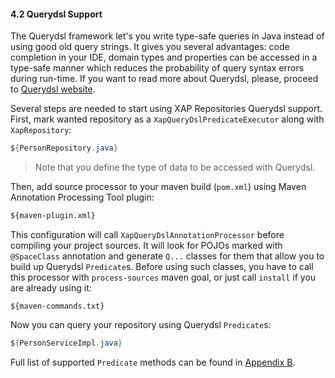 #### <a name="querydsl"/>4.2 Querydsl Support

The Querydsl framework let's you write type-safe queries in Java instead of using good old query strings. It gives you several advantages: code completion in your IDE, domain types and properties can be accessed in a type-safe manner which reduces the probability of query syntax errors during run-time. If you want to read more about Querydsl, please, proceed to [Querydsl website](http://www.querydsl.com/).

Several steps are needed to start using XAP Repositories Querydsl support. First, mark wanted repository as a `XapQueryDslPredicateExecutor` along with `XapRepository`:
```java
${PersonRepository.java}
```

> Note that you define the type of data to be accessed with Querydsl.

Then, add source processor to your maven build (`pom.xml`) using Maven Annotation Processing Tool plugin:
```xml
${maven-plugin.xml}
```

This configuration will call `XapQueryDslAnnotationProcessor` before compiling your project sources. It will look for POJOs marked with `@SpaceClass` annotation and generate `Q...` classes for them that allow you to build up Querydsl `Predicate`s. Before using such classes, you have to call this processor with `process-sources` maven goal, or just call `install` if you are already using it:
```
${maven-commands.txt}
```

Now you can query your repository using Querydsl `Predicate`s:
```java
${PersonServiceImpl.java}
```

Full list of supported `Predicate` methods can be found in [Appendix B](#appendix-b).

